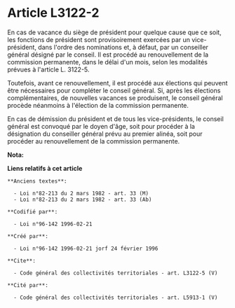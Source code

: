 # Article L3122-2

En cas de vacance du siège de président pour quelque cause que ce soit, les fonctions de président sont provisoirement
exercées par un vice-président, dans l'ordre des nominations et, à défaut, par un conseiller général désigné par le conseil.
Il est procédé au renouvellement de la commission permanente, dans le délai d'un mois, selon les modalités prévues à
l'article L. 3122-5. 

Toutefois, avant ce renouvellement, il est procédé aux élections qui peuvent être nécessaires pour compléter le conseil
général. Si, après les élections complémentaires, de nouvelles vacances se produisent, le conseil général procède néanmoins à
l'élection de la commission permanente. 

En cas de démission du président et de tous les vice-présidents, le conseil général est convoqué par le doyen d'âge, soit
pour procéder à la désignation du conseiller général prévu au premier alinéa, soit pour procéder au renouvellement de la
commission permanente.

**Nota:**



**Liens relatifs à cet article**

	**Anciens textes**:

	  - Loi n°82-213 du 2 mars 1982 - art. 33 (M)
	  - Loi n°82-213 du 2 mars 1982 - art. 33 (Ab)

	**Codifié par**:

	  - Loi n°96-142 1996-02-21

	**Créé par**:

	  - Loi n°96-142 1996-02-21 jorf 24 février 1996

	**Cite**:

	  - Code général des collectivités territoriales - art. L3122-5 (V)

	**Cité par**:

	  - Code général des collectivités territoriales - art. L5913-1 (V)
